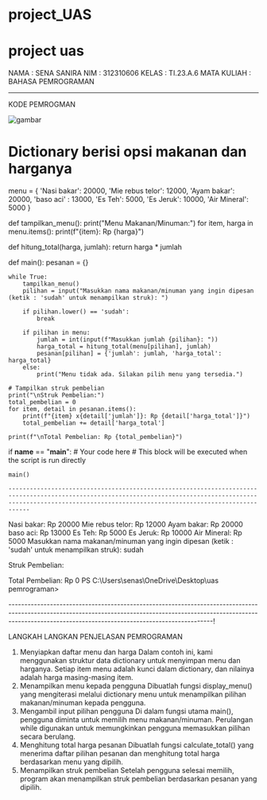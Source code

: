 # project_UAS
# project uas
NAMA : SENA SANIRA
NIM : 312310606
KELAS : TI.23.A.6
MATA KULIAH : BAHASA PEMROGRAMAN

-----------------------------------------------------------------------------------------------------------------------------------------------------------------------------------------------------------------------------

KODE PEMROGMAN

![gambar](UAS/UAS.png)


# Dictionary berisi opsi makanan dan harganya
menu = {
    'Nasi bakar': 20000,
    'Mie rebus telor': 12000,
    'Ayam bakar': 20000,
    'baso aci' : 13000,
    'Es Teh': 5000,
    'Es Jeruk': 10000,
    'Air Mineral': 5000
}

def tampilkan_menu():
    print("Menu Makanan/Minuman:")
    for item, harga in menu.items():
        print(f"{item}: Rp {harga}")

def hitung_total(harga, jumlah):
    return harga * jumlah

def main():
    pesanan = {}

    while True:
        tampilkan_menu()
        pilihan = input("Masukkan nama makanan/minuman yang ingin dipesan (ketik : 'sudah' untuk menampilkan struk): ")

        if pilihan.lower() == 'sudah':
            break

        if pilihan in menu:
            jumlah = int(input(f"Masukkan jumlah {pilihan}: "))
            harga_total = hitung_total(menu[pilihan], jumlah)
            pesanan[pilihan] = {'jumlah': jumlah, 'harga_total': harga_total}
        else:
            print("Menu tidak ada. Silakan pilih menu yang tersedia.")

    # Tampilkan struk pembelian
    print("\nStruk Pembelian:")
    total_pembelian = 0
    for item, detail in pesanan.items():
        print(f"{item} x{detail['jumlah']}: Rp {detail['harga_total']}")
        total_pembelian += detail['harga_total']

    print(f"\nTotal Pembelian: Rp {total_pembelian}")

if __name__ == "__main__":
    # Your code here
    # This block will be executed when the script is run directly

    main()

    ------------------------------------------------------------------------------------------------------------------------------------------------------------------------------------------------------------------------
  
   Nasi bakar: Rp 20000
Mie rebus telor: Rp 12000
Ayam bakar: Rp 20000
baso aci: Rp 13000
Es Teh: Rp 5000
Es Jeruk: Rp 10000
Air Mineral: Rp 5000
Masukkan nama makanan/minuman yang ingin dipesan (ketik : 'sudah' untuk menampilkan struk): sudah

Struk Pembelian:

Total Pembelian: Rp 0
PS C:\Users\senas\OneDrive\Desktop\uas pemrograman>

----------------------------------------------------------------------------------------------------------------------------------------------------------------------------------------------------------------------------!

LANGKAH LANGKAN PENJELASAN PEMROGRAMAN

1. Menyiapkan daftar menu dan harga
Dalam contoh ini, kami menggunakan struktur data dictionary untuk menyimpan menu dan harganya. Setiap item menu adalah kunci dalam dictionary, dan nilainya adalah harga masing-masing item.
2. Menampilkan menu kepada pengguna
Dibuatlah fungsi display_menu() yang mengiterasi melalui dictionary menu untuk menampilkan pilihan makanan/minuman kepada pengguna.
3. Mengambil input pilihan pengguna
Di dalam fungsi utama main(), pengguna diminta untuk memilih menu makanan/minuman. Perulangan while digunakan untuk memungkinkan pengguna memasukkan pilihan secara berulang.
4. Menghitung total harga pesanan
Dibuatlah fungsi calculate_total() yang menerima daftar pilihan pesanan dan menghitung total harga berdasarkan menu yang dipilih.
5. Menampilkan struk pembelian
Setelah pengguna selesai memilih, program akan menampilkan struk pembelian berdasarkan pesanan yang dipilih.

